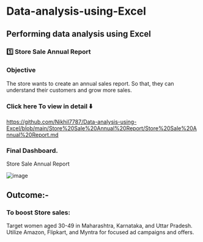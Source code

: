 # Data-analysis-using-Excel
## Performing data analysis using Excel


### 1️⃣ Store Sale Annual Report
### Objective

The store wants to create an annual sales report. So that, they can understand their customers and grow more sales.

### Click here To view in detail ⬇️
https://github.com/Nikhil7787/Data-analysis-using-Excel/blob/main/Store%20Sale%20Annual%20Report/Store%20Sale%20Annual%20Report.md




### Final Dashboard.

Store Sale Annual Report																								
																								
																								
																								
																								
																								
																								
																								
																								
																								
																								
																								
																								
																								
																								
																								
																								
																								
																								
																								
																								
																								
																								
																								
																								
																								
																								
																								
																								
																								
																								
																								
																								
																								
																								
																								
																								
![image](https://github.com/Nikhil7787/Data-analysis-using-Excel/assets/123885552/9c71cf28-a517-4659-b6c8-8bef71d4c675)

## Outcome:- 
### To boost Store sales:

Target women aged 30-49 in Maharashtra, Karnataka, and Uttar Pradesh. Utilize Amazon, Flipkart, and Myntra for focused ad campaigns and offers.

